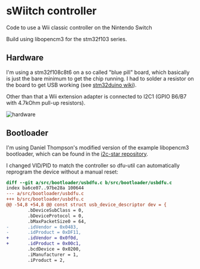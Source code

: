 # sWiitch controller

Code to use a Wii classic controller on the Nintendo Switch

Build using libopencm3 for the stm32f103 series.

## Hardware

I'm using a stm32f108c8t6 on a so called "blue pill" board, which basically is just the bare minimum
to get the chip running.
I had to solder a resistor on the board to get USB working (see [stm32duino wiki](http://wiki.stm32duino.com/index.php?title=Blue_Pill#Hardware_installation)).

Other than that a Wii extension adapter is connected to I2C1 (GPIO B6/B7 with 4.7kOhm pull-up resistors).

![hardware](https://github.com/lukas2511/swiitch-controller/raw/master/pics/17-11-23%2017-50-54%201132.jpg)

## Bootloader

I'm using Daniel Thompson's modified version of the example libopencm3 bootloader, which can be found in the [i2c-star repository](https://github.com/daniel-thompson/i2c-star/tree/master/src/bootloader).

I changed VID/PID to match the controller so dfu-util can automatically reprogram the device without a manual reset:

```diff
diff --git a/src/bootloader/usbdfu.c b/src/bootloader/usbdfu.c
index ba6ce07..97be28a 100644
--- a/src/bootloader/usbdfu.c
+++ b/src/bootloader/usbdfu.c
@@ -54,8 +54,8 @@ const struct usb_device_descriptor dev = {
        .bDeviceSubClass = 0,
        .bDeviceProtocol = 0,
        .bMaxPacketSize0 = 64,
-       .idVendor = 0x0483,
-       .idProduct = 0xDF11,
+       .idVendor = 0x0f0d,
+       .idProduct = 0x00c1,
        .bcdDevice = 0x0200,
        .iManufacturer = 1,
        .iProduct = 2,
```
